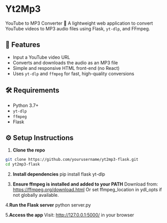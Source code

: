 # Yt2Mp3
YouTube to MP3 Converter 🎵
A lightweight web application to convert YouTube videos to MP3 audio files using Flask, `yt-dlp`, and FFmpeg.

## 🚀 Features

- Input a YouTube video URL
- Converts and downloads the audio as an MP3 file
- Simple and responsive HTML front-end (no React)
- Uses `yt-dlp` and `ffmpeg` for fast, high-quality conversions


## 🛠 Requirements

- Python 3.7+
- `yt-dlp`
- `ffmpeg`
- Flask

## ⚙️ Setup Instructions

1. **Clone the repo**

```bash
git clone https://github.com/yourusername/yt2mp3-flask.git
cd yt2mp3-flask
```

2. **Install dependencies**
   pip install flask yt-dlp

3. **Ensure ffmpeg is installed and added to your PATH**
    Download from: https://ffmpeg.org/download.html
    Or set ffmpeg_location in ydl_opts if not globally available.

4.**Run the Flask server**
    python server.py
    
5.**Access the app**
    Visit: http://127.0.0.1:5000/ in your browser
